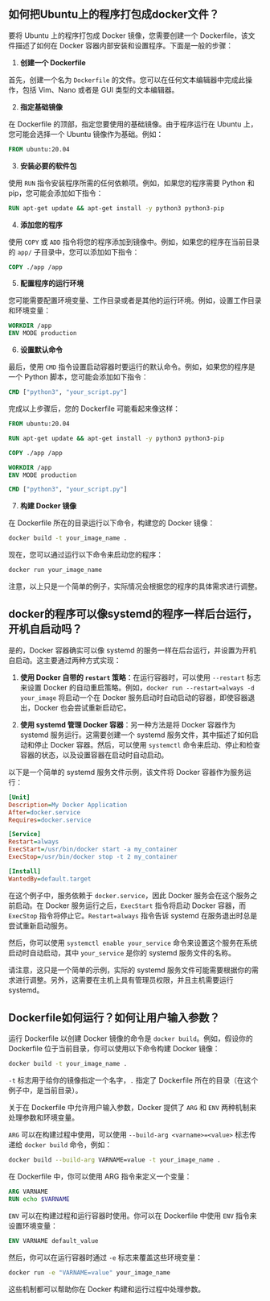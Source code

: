 ## 如何把Ubuntu上的程序打包成docker文件？

要将 Ubuntu 上的程序打包成 Docker 镜像，您需要创建一个 Dockerfile，该文件描述了如何在 Docker 容器内部安装和设置程序。下面是一般的步骤：

1. **创建一个 Dockerfile**

首先，创建一个名为 `Dockerfile` 的文件。您可以在任何文本编辑器中完成此操作，包括 Vim、Nano 或者是 GUI 类型的文本编辑器。

2. **指定基础镜像**

在 Dockerfile 的顶部，指定您要使用的基础镜像。由于程序运行在 Ubuntu 上，您可能会选择一个 Ubuntu 镜像作为基础。例如：

```Dockerfile
FROM ubuntu:20.04
```

3. **安装必要的软件包**

使用 `RUN` 指令安装程序所需的任何依赖项。例如，如果您的程序需要 Python 和 pip，您可能会添加如下指令：

```Dockerfile
RUN apt-get update && apt-get install -y python3 python3-pip
```

4. **添加您的程序**

使用 `COPY` 或 `ADD` 指令将您的程序添加到镜像中。例如，如果您的程序在当前目录的 `app/` 子目录中，您可以添加如下指令：

```Dockerfile
COPY ./app /app
```

5. **配置程序的运行环境**

您可能需要配置环境变量、工作目录或者是其他的运行环境。例如，设置工作目录和环境变量：

```Dockerfile
WORKDIR /app
ENV MODE production
```

6. **设置默认命令**

最后，使用 `CMD` 指令设置启动容器时要运行的默认命令。例如，如果您的程序是一个 Python 脚本，您可能会添加如下指令：

```Dockerfile
CMD ["python3", "your_script.py"]
```

完成以上步骤后，您的 Dockerfile 可能看起来像这样：

```Dockerfile
FROM ubuntu:20.04

RUN apt-get update && apt-get install -y python3 python3-pip

COPY ./app /app

WORKDIR /app
ENV MODE production

CMD ["python3", "your_script.py"]
```

7. **构建 Docker 镜像**

在 Dockerfile 所在的目录运行以下命令，构建您的 Docker 镜像：

```bash
docker build -t your_image_name .
```

现在，您可以通过运行以下命令来启动您的程序：

```bash
docker run your_image_name
```

注意，以上只是一个简单的例子，实际情况会根据您的程序的具体需求进行调整。

## docker的程序可以像systemd的程序一样后台运行，开机自启动吗？

是的，Docker 容器确实可以像 systemd 的服务一样在后台运行，并设置为开机自启动。这主要通过两种方式实现：

1. **使用 Docker 自带的 `restart` 策略**：在运行容器时，可以使用 `--restart` 标志来设置 Docker 的自动重启策略。例如，`docker run --restart=always -d your_image` 将启动一个在 Docker 服务启动时自动启动的容器，即使容器退出，Docker 也会尝试重新启动它。

2. **使用 systemd 管理 Docker 容器**：另一种方法是将 Docker 容器作为 systemd 服务运行。这需要创建一个 systemd 服务文件，其中描述了如何启动和停止 Docker 容器。然后，可以使用 `systemctl` 命令来启动、停止和检查容器的状态，以及设置容器在启动时自动启动。

以下是一个简单的 systemd 服务文件示例，该文件将 Docker 容器作为服务运行：

```ini
[Unit]
Description=My Docker Application
After=docker.service
Requires=docker.service

[Service]
Restart=always
ExecStart=/usr/bin/docker start -a my_container
ExecStop=/usr/bin/docker stop -t 2 my_container

[Install]
WantedBy=default.target
```

在这个例子中，服务依赖于 `docker.service`，因此 Docker 服务会在这个服务之前启动。在 Docker 服务运行之后，`ExecStart` 指令将启动 Docker 容器，而 `ExecStop` 指令将停止它。`Restart=always` 指令告诉 systemd 在服务退出时总是尝试重新启动服务。

然后，你可以使用 `systemctl enable your_service` 命令来设置这个服务在系统启动时自动启动，其中 `your_service` 是你的 systemd 服务文件的名称。

请注意，这只是一个简单的示例，实际的 systemd 服务文件可能需要根据你的需求进行调整。另外，这需要在主机上具有管理员权限，并且主机需要运行 systemd。

## Dockerfile如何运行？如何让用户输入参数？

运行 Dockerfile 以创建 Docker 镜像的命令是 `docker build`。例如，假设你的 Dockerfile 位于当前目录，你可以使用以下命令构建 Docker 镜像：

```bash
docker build -t your_image_name .
```

`-t` 标志用于给你的镜像指定一个名字，`.` 指定了 Dockerfile 所在的目录（在这个例子中，是当前目录）。

关于在 Dockerfile 中允许用户输入参数，Docker 提供了 `ARG` 和 `ENV` 两种机制来处理参数和环境变量。

`ARG` 可以在构建过程中使用，可以使用 `--build-arg <varname>=<value>` 标志传递给 `docker build` 命令，例如：

```bash
docker build --build-arg VARNAME=value -t your_image_name .
```

在 Dockerfile 中，你可以使用 ARG 指令来定义一个变量：

```Dockerfile
ARG VARNAME
RUN echo $VARNAME
```

`ENV` 可以在构建过程和运行容器时使用。你可以在 Dockerfile 中使用 `ENV` 指令来设置环境变量：

```Dockerfile
ENV VARNAME default_value
```

然后，你可以在运行容器时通过 `-e` 标志来覆盖这些环境变量：

```bash
docker run -e "VARNAME=value" your_image_name
```

这些机制都可以帮助你在 Docker 构建和运行过程中处理参数。